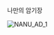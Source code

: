 나만의 암기장


![NANU_AD_1](https://github.com/user-attachments/assets/da6957f1-badc-4776-9085-cd15557935cf)

